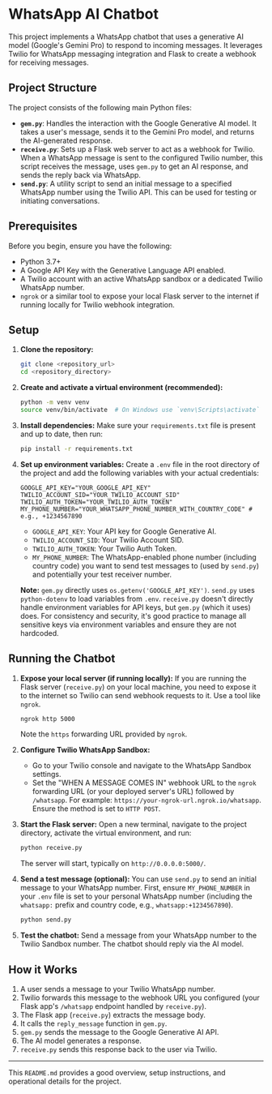 # WhatsApp AI Chatbot

This project implements a WhatsApp chatbot that uses a generative AI model (Google's Gemini Pro) to respond to incoming messages. It leverages Twilio for WhatsApp messaging integration and Flask to create a webhook for receiving messages.

## Project Structure

The project consists of the following main Python files:

*   **`gem.py`**: Handles the interaction with the Google Generative AI model. It takes a user's message, sends it to the Gemini Pro model, and returns the AI-generated response.
*   **`receive.py`**: Sets up a Flask web server to act as a webhook for Twilio. When a WhatsApp message is sent to the configured Twilio number, this script receives the message, uses `gem.py` to get an AI response, and sends the reply back via WhatsApp.
*   **`send.py`**: A utility script to send an initial message to a specified WhatsApp number using the Twilio API. This can be used for testing or initiating conversations.

## Prerequisites

Before you begin, ensure you have the following:

*   Python 3.7+
*   A Google API Key with the Generative Language API enabled.
*   A Twilio account with an active WhatsApp sandbox or a dedicated Twilio WhatsApp number.
*   `ngrok` or a similar tool to expose your local Flask server to the internet if running locally for Twilio webhook integration.

## Setup

1.  **Clone the repository:**
    ```bash
    git clone <repository_url>
    cd <repository_directory>
    ```

2.  **Create and activate a virtual environment (recommended):**
    ```bash
    python -m venv venv
    source venv/bin/activate  # On Windows use `venv\Scripts\activate`
    ```

3.  **Install dependencies:**
    Make sure your `requirements.txt` file is present and up to date, then run:
    ```bash
    pip install -r requirements.txt
    ```

4.  **Set up environment variables:**
    Create a `.env` file in the root directory of the project and add the following variables with your actual credentials:

    ```env
    GOOGLE_API_KEY="YOUR_GOOGLE_API_KEY"
    TWILIO_ACCOUNT_SID="YOUR_TWILIO_ACCOUNT_SID"
    TWILIO_AUTH_TOKEN="YOUR_TWILIO_AUTH_TOKEN"
    MY_PHONE_NUMBER="YOUR_WHATSAPP_PHONE_NUMBER_WITH_COUNTRY_CODE" # e.g., +1234567890
    ```
    *   `GOOGLE_API_KEY`: Your API key for Google Generative AI.
    *   `TWILIO_ACCOUNT_SID`: Your Twilio Account SID.
    *   `TWILIO_AUTH_TOKEN`: Your Twilio Auth Token.
    *   `MY_PHONE_NUMBER`: The WhatsApp-enabled phone number (including country code) you want to send test messages to (used by `send.py`) and potentially your test receiver number.

    **Note:** `gem.py` directly uses `os.getenv('GOOGLE_API_KEY')`. `send.py` uses `python-dotenv` to load variables from `.env`. `receive.py` doesn't directly handle environment variables for API keys, but `gem.py` (which it uses) does. For consistency and security, it's good practice to manage all sensitive keys via environment variables and ensure they are not hardcoded.

## Running the Chatbot

1.  **Expose your local server (if running locally):**
    If you are running the Flask server (`receive.py`) on your local machine, you need to expose it to the internet so Twilio can send webhook requests to it. Use a tool like `ngrok`.
    ```bash
    ngrok http 5000
    ```
    Note the `https` forwarding URL provided by `ngrok`.

2.  **Configure Twilio WhatsApp Sandbox:**
    *   Go to your Twilio console and navigate to the WhatsApp Sandbox settings.
    *   Set the "WHEN A MESSAGE COMES IN" webhook URL to the `ngrok` forwarding URL (or your deployed server's URL) followed by `/whatsapp`. For example: `https://your-ngrok-url.ngrok.io/whatsapp`. Ensure the method is set to `HTTP POST`.

3.  **Start the Flask server:**
    Open a new terminal, navigate to the project directory, activate the virtual environment, and run:
    ```bash
    python receive.py
    ```
    The server will start, typically on `http://0.0.0.0:5000/`.

4.  **Send a test message (optional):**
    You can use `send.py` to send an initial message to your WhatsApp number. First, ensure `MY_PHONE_NUMBER` in your `.env` file is set to your personal WhatsApp number (including the `whatsapp:` prefix and country code, e.g., `whatsapp:+1234567890`).
    ```bash
    python send.py
    ```

5.  **Test the chatbot:**
    Send a message from your WhatsApp number to the Twilio Sandbox number. The chatbot should reply via the AI model.

## How it Works

1.  A user sends a message to your Twilio WhatsApp number.
2.  Twilio forwards this message to the webhook URL you configured (your Flask app's `/whatsapp` endpoint handled by `receive.py`).
3.  The Flask app (`receive.py`) extracts the message body.
4.  It calls the `reply_message` function in `gem.py`.
5.  `gem.py` sends the message to the Google Generative AI API.
6.  The AI model generates a response.
7.  `receive.py` sends this response back to the user via Twilio.

---

This `README.md` provides a good overview, setup instructions, and operational details for the project.
